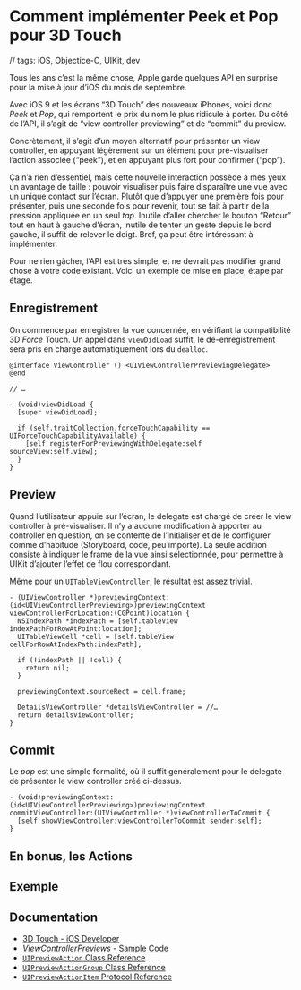 # Comment implémenter Peek et Pop pour 3D Touch

// tags: iOS, Objectice-C, UIKit, dev


Tous les ans c’est la même chose, Apple garde quelques API en surprise pour la mise à jour d’iOS du mois de septembre.

Avec iOS 9 et les écrans “3D Touch” des nouveaux iPhones, voici donc _Peek_ et _Pop_, qui remportent le prix du nom le plus ridicule à porter. Du côté de l’API, il s’agit de “view controller previewing” et de “commit” du preview.

Concrètement, il s’agit d’un moyen alternatif pour présenter un view controller, en appuyant légèrement sur un élément pour pré-visualiser l’action associée (“peek”), et en appuyant plus fort pour confirmer (“pop”). 

Ça n’a rien d’essentiel, mais cette nouvelle interaction possède à mes yeux un avantage de taille : pouvoir visualiser puis faire disparaître une vue avec un unique contact sur l’écran. Plutôt que d’appuyer une première fois pour présenter, puis une seconde fois pour revenir, tout se fait à partir de la pression appliquée en un seul _tap_. Inutile d’aller chercher le bouton “Retour” tout en haut à gauche d’écran, inutile de tenter un geste depuis le bord gauche, il suffit de relever le doigt. Bref, ça peut être intéressant à implémenter.

Pour ne rien gâcher, l’API est très simple, et ne devrait pas modifier grand chose à votre code existant. Voici un exemple de mise en place, étape par étage.


## Enregistrement

On commence par enregistrer la vue concernée, en vérifiant la compatibilité 3D _Force_ Touch. Un appel dans `viewDidLoad` suffit, le dé-enregistrement sera pris en charge automatiquement lors du `dealloc`.

``` objc
@interface ViewController () <UIViewControllerPreviewingDelegate>
@end

// …

- (void)viewDidLoad {
  [super viewDidLoad];

  if (self.traitCollection.forceTouchCapability == UIForceTouchCapabilityAvailable) {
    [self registerForPreviewingWithDelegate:self sourceView:self.view];
  } 
}
```

## Preview

Quand l’utilisateur appuie sur l’écran, le delegate est chargé de créer le view controller à pré-visualiser. Il n’y a aucune modification à apporter au controller en question, on se contente de l’initialiser et de le configurer comme d’habitude (Storyboard, code, peu importe). La seule addition consiste à indiquer le frame de la vue ainsi sélectionnée, pour permettre à UIKit d’ajouter l’effet de flou correspondant.

Même pour un `UITableViewController`, le résultat est assez trivial.

``` objc
- (UIViewController *)previewingContext:(id<UIViewControllerPreviewing>)previewingContext viewControllerForLocation:(CGPoint)location {
  NSIndexPath *indexPath = [self.tableView indexPathForRowAtPoint:location];
  UITableViewCell *cell = [self.tableView cellForRowAtIndexPath:indexPath];

  if (!indexPath || !cell) {
    return nil;
  }

  previewingContext.sourceRect = cell.frame;

  DetailsViewController *detailsViewController = //…
  return detailsViewController;
}
```


## Commit

Le _pop_ est une simple formalité, où il suffit généralement pour le delegate de présenter le view controller créé ci-dessus.

``` objc
- (void)previewingContext:(id<UIViewControllerPreviewing>)previewingContext commitViewController:(UIViewController *)viewControllerToCommit {
  [self showViewController:viewControllerToCommit sender:self];
}
```


## En bonus, les Actions

## Exemple

## Documentation

- [3D Touch - iOS Developer](https://developer.apple.com/ios/3d-touch/)
- [_ViewControllerPreviews_ - Sample Code](https://developer.apple.com/library/ios/samplecode/ViewControllerPreviews/)
- [`UIPreviewAction` Class Reference](https://developer.apple.com/library/ios/documentation/UIKit/Reference/UIPreviewAction_Class/)
- [`UIPreviewActionGroup` Class Reference](https://developer.apple.com/library/ios/documentation/UIKit/Reference/UIPreviewActionGroup_Class/)
- [`UIPreviewActionItem` Protocol Reference](https://developer.apple.com/library/ios/documentation/UIKit/Reference/UIPreviewActionItem_Protocol/)
